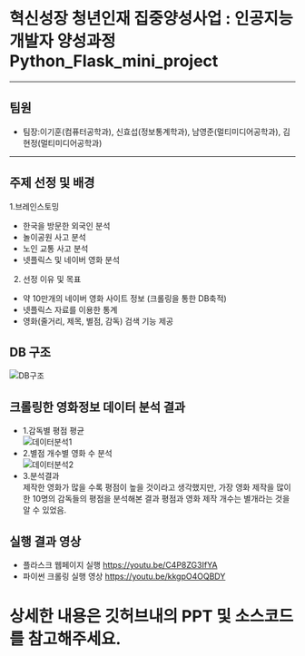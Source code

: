 # 혁신성장 청년인재 집중양성사업 : 인공지능 개발자 양성과정<br>Python_Flask_mini_project
***
## 팀원
* 팀장:이기훈(컴퓨터공학과), 신효섭(정보통계학과), 남영준(멀티미디어공학과), 김현정(멀티미디어공학과)
***
## 주제 선정 및 배경
1.브레인스토밍
- 한국을 방문한 외국인 분석
- 놀이공원 사고 분석
- 노인 교통 사고 분석
- 넷플릭스 및 네이버 영화 분석
2. 선정 이유 및 목표
- 약 10만개의 네이버 영화 사이트 정보 (크롤링을 통한 DB축적)
- 넷플릭스 자료를 이용한 통계
- 영화(줄거리, 제목, 별점, 감독) 검색 기능 제공

## DB 구조
![DB구조](https://user-images.githubusercontent.com/53985471/144696829-93891271-94e7-4c8b-9c40-b94221165689.png)

## 크롤링한 영화정보 데이터 분석 결과
* 1.감독별 평점 평균<br>
![데이터분석1](https://user-images.githubusercontent.com/53985471/144697337-19b4533c-a7d4-41ad-8729-1424a2a7cb2a.png)
* 2.별점 개수별 영화 수 분석<br>
![데이터분석2](https://user-images.githubusercontent.com/53985471/144697367-7b219673-7ddf-47f8-a2f5-ef06d9753e2f.png)
* 3.분석결과<br>
제작한 영화가 많을 수록 평점이 높을 것이라고 생각했지만, 가장 영화 제작을 많이 한 10명의 감독들의 평점을 분석해본 결과 평점과 영화 제작 개수는 별개라는 것을 알 수 있었음.

## 실행 결과 영상
* 플라스크 웹페이지 실행
https://youtu.be/C4P8ZG3IfYA
* 파이썬 크롤링 실행 영상
https://youtu.be/kkgpO4OQBDY

# 상세한 내용은 깃허브내의 PPT 및 소스코드를 참고해주세요.
